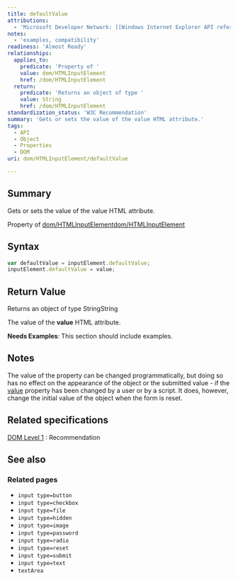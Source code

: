 ```yaml
---
title: defaultValue
attributions:
  - 'Microsoft Developer Network: [[Windows Internet Explorer API reference](http://msdn.microsoft.com/en-us/library/ie/hh828809%28v=vs.85%29.aspx) Article]'
notes:
  - 'examples, compatibility'
readiness: 'Almost Ready'
relationships:
  applies_to:
    predicate: 'Property of '
    value: dom/HTMLInputElement
    href: /dom/HTMLInputElement
  return:
    predicate: 'Returns an object of type '
    value: String
    href: /dom/HTMLInputElement
standardization_status: 'W3C Recommendation'
summary: 'Gets or sets the value of the value HTML attribute.'
tags:
  - API
  - Object
  - Properties
  - DOM
uri: dom/HTMLInputElement/defaultValue

---
```

## Summary

Gets or sets the value of the value HTML attribute.

Property of [dom/HTMLInputElement](/dom/HTMLInputElement)[dom/HTMLInputElement](/dom/HTMLInputElement)

## Syntax

``` js
var defaultValue = inputElement.defaultValue;
inputElement.defaultValue = value;
```

## Return Value

Returns an object of type StringString

The value of the **value** HTML attribute.

**Needs Examples**: This section should include examples.

## Notes

The value of the property can be changed programmatically, but doing so has no effect on the appearance of the object or the submitted value - if the [value](/dom/HTMLElement/value) property has been changed by a user or by a script. It does, however, change the initial value of the object when the form is reset.

## Related specifications

[DOM Level 1](http://www.w3.org/TR/REC-DOM-Level-1/)
:   Recommendation

## See also

### Related pages

-   `input type=button`
-   `input type=checkbox`
-   `input type=file`
-   `input type=hidden`
-   `input type=image`
-   `input type=password`
-   `input type=radio`
-   `input type=reset`
-   `input type=submit`
-   `input type=text`
-   `textArea`
